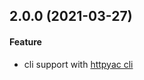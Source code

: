 ## 2.0.0 (2021-03-27)

#### Feature

* cli support with [httpyac cli](https://www.npmjs.com/package/httpyac)
